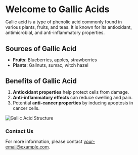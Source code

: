 # Welcome to Gallic Acids

Gallic acid is a type of phenolic acid commonly found in various plants, fruits, and teas. It is known for its antioxidant, antimicrobial, and anti-inflammatory properties.

## Sources of Gallic Acid
- **Fruits**: Blueberries, apples, strawberries
- **Plants**: Gallnuts, sumac, witch hazel

## Benefits of Gallic Acid
1. **Antioxidant properties** help protect cells from damage.
2. **Anti-inflammatory effects** can reduce swelling and pain.
3. Potential **anti-cancer properties** by inducing apoptosis in cancer cells.

![Gallic Acid Structure](https://example.com/gallic-acid.jpg)

### Contact Us
For more information, please contact [your-email@example.com](mailto:your-email@example.com).

<!DOCTYPE html>
<html lang="en">
<head>
    <meta charset="UTF-8">
    <meta http-equiv="X-UA-Compatible" content="IE=edge">
    <meta name="viewport" content="width=device-width, initial-scale=1.0">
    <title>Gallic Acids Official</title>
    <style>
        /* Reset CSS */
        * {
            margin: 0;
            padding: 0;
            box-sizing: border-box;
        }

        body {
            font-family: Arial, sans-serif;
            background-color: #f4f4f9;
            color: #333;
        }

        /* Header Section */
        header {
            background-color: #6a0dad;
            color: #fff;
            padding: 20px;
            text-align: center;
        }

        nav {
            margin-top: 10px;
        }

        nav a {
            color: #
